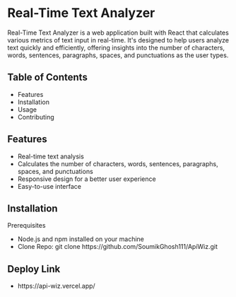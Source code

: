 <h1>Real-Time Text Analyzer</h1>
Real-Time Text Analyzer is a web application built with React that calculates various metrics of text input in real-time. It's designed to help users analyze text quickly and efficiently, offering insights into the number of characters, words, sentences, paragraphs, spaces, and punctuations as the user types.

<h2>Table of Contents</h2>
<ul>
  <li>Features</li>
  <li> Installation</li>
   <li>Usage</li>
  <li>Contributing</li>
</ul>
<h2>Features</h2>
<ul>
  <li>Real-time text analysis</li>
  <li>Calculates the number of characters, words, sentences, paragraphs, spaces, and punctuations</li>
  <li>Responsive design for a better user experience</li>
  <li>Easy-to-use interface</li>
</ul>




<h2>Installation</h2>
Prerequisites
<ul>
  <li>Node.js and npm installed on your machine</li>
  <li>Clone Repo: git clone https://github.com/SoumikGhosh111/ApiWiz.git</li>
</ul>

<h2>Deploy Link</h2>
<ul>
  <li>https://api-wiz.vercel.app/</li>
</ul>
